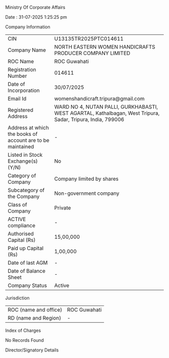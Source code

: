 Ministry Of Corporate Affairs

Date : 31-07-2025 1:25:25 pm

Company Information

<table><tr><td>CIN</td><td>U13135TR2025PTC014611</td></tr><tr><td>Company Name</td><td>NORTH EASTERN WOMEN HANDICRAFTS PRODUCER COMPANY LIMITED</td></tr><tr><td>ROC Name</td><td>ROC Guwahati</td></tr><tr><td>Registration Number</td><td>014611</td></tr><tr><td>Date of Incorporation</td><td>30/07/2025</td></tr><tr><td>Email Id</td><td>womenshandicraft.tripura@gmail.com</td></tr><tr><td>Registered Address</td><td>WARD NO 4, NUTAN PALLI, GURKHABASTI, WEST AGARTAL, Kathalbagan, West Tripura, Sadar, Tripura, India, 799006</td></tr><tr><td>Address at which the books of account are to be maintained</td><td>-</td></tr><tr><td>Listed in Stock Exchange(s) (Y/N)</td><td>No</td></tr><tr><td>Category of Company</td><td>Company limited by shares</td></tr><tr><td>Subcategory of the Company</td><td>Non-government company</td></tr><tr><td>Class of Company</td><td>Private</td></tr><tr><td>ACTIVE compliance</td><td>-</td></tr><tr><td>Authorised Capital (Rs)</td><td>15,00,000</td></tr><tr><td>Paid up Capital (Rs)</td><td>1,00,000</td></tr><tr><td>Date of last AGM</td><td>-</td></tr><tr><td>Date of Balance Sheet</td><td>-</td></tr><tr><td>Company Status</td><td>Active</td></tr></table>

Jurisdiction

<table><tr><td>ROC (name and office)</td><td>ROC Guwahati</td></tr><tr><td>RD (name and Region)</td><td>-</td></tr></table>

Index of Charges

No Records Found

Director/Signatory Details
